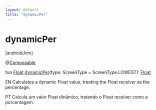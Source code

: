 ```yaml
---
layout: default
title: "dynamicPer"
---
```


# dynamicPer

[androidJvm]

@[Composable](https://developer.android.com/reference/kotlin/androidx/compose/runtime/Composable.html)

fun [Float](https://kotlinlang.org/api/core/kotlin-stdlib/kotlin/-float/index.html).[dynamicPer](dynamic-per.md)(type: ScreenType = ScreenType.LOWEST): [Float](https://kotlinlang.org/api/core/kotlin-stdlib/kotlin/-float/index.html)

EN Calculates a dynamic Float value, treating the Float receiver as the percentage.

PT Calcula um valor Float dinâmico, tratando o Float receiver como a porcentagem.